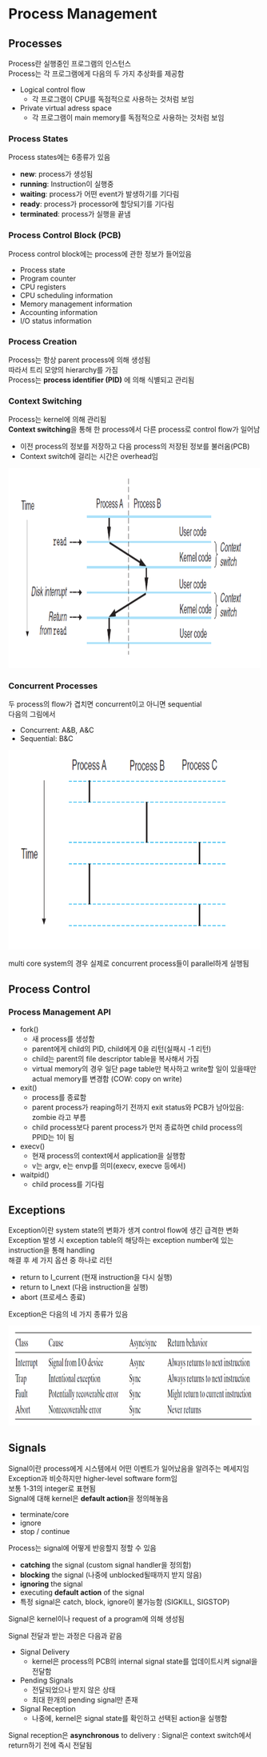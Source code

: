 # Process Management
## Processes
Process란 실행중인 프로그램의 인스턴스   
Process는 각 프로그램에게 다음의 두 가지 추상화를 제공함
- Logical control flow
    - 각 프로그램이 CPU를 독점적으로 사용하는 것처럼 보임
- Private virtual adress space
    - 각 프로그램이 main memory를 독점적으로 사용하는 것처럼 보임
### Process States
Process states에는 6종류가 있음
- **new**: process가 생성됨
- **running**: Instruction이 실행중
- **waiting**: process가 어떤 event가 발생하기를 기다림
- **ready**: process가 processor에 할당되기를 기다림
- **terminated**: process가 실행을 끝냄 
### Process Control Block (PCB)
Process control block에는 process에 관한 정보가 들어있음
- Process state
- Program counter
- CPU registers
- CPU scheduling information
- Memory management information
- Accounting information
- I/O status information
### Process Creation
Process는 항상 parent process에 의해 생성됨   
따라서 트리 모양의 hierarchy를 가짐   
Process는 **process identifier (PID)** 에 의해 식별되고 관리됨
### Context Switching
Process는 kernel에 의해 관리됨   
**Context switching**을 통해 한 process에서 다른 process로 control flow가 일어남
- 이전 process의 정보를 저장하고 다음 process의 저장된 정보를 불러옴(PCB)
- Context switch에 걸리는 시간은 overhead임   
   
<img src = "https://github.com/eomhs/TIL/blob/main/figures/Context%20switch.PNG" width="600" height="400"/>

### Concurrent Processes
두 process의 flow가 겹치면 concurrent이고 아니면 sequential   
다음의 그림에서
- Concurrent: A&B, A&C
- Sequential: B&C   

<img src = "https://github.com/eomhs/TIL/blob/main/figures/Control%20flow.PNG" width="600" height="400"/>

multi core system의 경우 실제로 concurrent process들이 parallel하게 실행됨
## Process Control
### Process Management API
- fork()
    - 새 process를 생성함
    - parent에게 child의 PID, child에게 0을 리턴(실패시 -1 리턴)
    - child는 parent의 file descriptor table을 복사해서 가짐
    - virtual memory의 경우 일단 page table만 복사하고 write할 일이 있을때만 actual memory를 변경함 (COW: copy on write)
- exit()
    - process를 종료함
    - parent process가 reaping하기 전까지 exit status와 PCB가 남아있음: zombie 라고 부름
    - child process보다 parent process가 먼저 종료하면 child process의 PPID는 1이 됨
- execv()
    - 현재 process의 context에서 application을 실행함
    - v는 argv, e는 envp를 의미(execv, execve 등에서)
- waitpid()
    - child process를 기다림
## Exceptions
Exception이란 system state의 변화가 생겨 control flow에 생긴 급격한 변화    
Exception 발생 시 exception table의 해당하는 exception number에 있는 instruction을 통해 handling   
해결 후 세 가지 옵션 중 하나로 리턴
- return to I_current (현재 instruction을 다시 실행)
- return to I_next (다음 instruction을 실행)
- abort (프로세스 종료)   

Exception은 다음의 네 가지 종류가 있음 

<img src = "https://github.com/eomhs/TIL/blob/main/figures/Exception%20classes.PNG" width="600" height="200"/>

## Signals
Signal이란 process에게 시스템에서 어떤 이벤트가 일어났음을 알려주는 메세지임   
Exception과 비슷하지만 higher-level software form임   
보통 1-31의 integer로 표현됨   
Signal에 대해 kernel은 **default action**을 정의해놓음
-  terminate/core
- ignore
- stop / continue

Process는 signal에 어떻게 반응할지 정할 수 있음
- **catching** the signal (custom signal handler을 정의함)
- **blocking** the signal (나중에 unblocked될때까지 받지 않음)
- **ignoring** the signal
- executing **default action** of the signal
- 특정 signal은 catch, block, ignore이 불가능함 (SIGKILL, SIGSTOP)

Signal은 kernel이나 request of a program에 의해 생성됨   

Signal 전달과 받는 과정은 다음과 같음
- Signal Delivery
    - kernel은 process의 PCB의 internal signal state를 업데이트시켜 signal을 전달함
- Pending Signals
    - 전달되었으나 받지 않은 상태
    - 최대 한개의 pending signal만 존재
- Signal Reception
    - 나중에, kernel은 signal state를 확인하고 선택된 action을 실행함

Signal reception은 **asynchronous** to delivery : Signal은 context switch에서 return하기 전에 즉시 전달됨